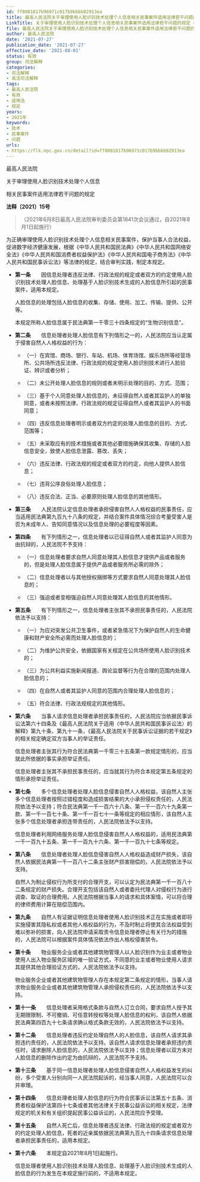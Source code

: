 ```yaml
---
id: ff8081817b96971c017b9bbbb82913ea
title: 最高人民法院关于审理使用人脸识别技术处理个人信息相关民事案件适用法律若干问题的规定
LinkTitle: 关于审理使用人脸识别技术处理个人信息相关民事案件适用法律若干问题的规定（2021）
file: 最高人民法院关于审理使用人脸识别技术处理个人信息相关民事案件适用法律若干问题的规定_20210727_ff8081817b96971c017b9bbbb82913ea.docx
author: 最高人民法院
date: '2021-07-27'
publication_date: '2021-07-27'
effective_date: '2021-08-01'
status: 有效
group: 司法解释
categories:
- 司法解释
- 高法司法解释
tags:
- 最高人民法院
- 有效
- 适用法
- 规定
years:
- 2021年
keywords:
- 技术
- 民事案件
- 问题
urls:
- https://flk.npc.gov.cn/detail?id=ff8081817b96971c017b9bbbb82913ea
---
```


最高人民法院

关于审理使用人脸识别技术处理个人信息

相关民事案件适用法律若干问题的规定

**法释〔2021〕15号**

> （2021年6月8日最高人民法院审判委员会第1841次会议通过，自2021年8月1日起施行）

为正确审理使用人脸识别技术处理个人信息相关民事案件，保护当事人合法权益，促进数字经济健康发展，根据《中华人民共和国民法典》《中华人民共和国网络安全法》《中华人民共和国消费者权益保护法》《中华人民共和国电子商务法》《中华人民共和国民事诉讼法》等法律的规定，结合审判实践，制定本规定。

- **第一条**　　因信息处理者违反法律、行政法规的规定或者双方的约定使用人脸识别技术处理人脸信息、处理基于人脸识别技术生成的人脸信息所引起的民事案件，适用本规定。

  人脸信息的处理包括人脸信息的收集、存储、使用、加工、传输、提供、公开等。

  本规定所称人脸信息属于民法典第一千零三十四条规定的“生物识别信息”。

- **第二条**　　信息处理者处理人脸信息有下列情形之一的，人民法院应当认定属于侵害自然人人格权益的行为：

  - （一）在宾馆、商场、银行、车站、机场、体育场馆、娱乐场所等经营场所、公共场所违反法律、行政法规的规定使用人脸识别技术进行人脸验证、辨识或者分析；

  - （二）未公开处理人脸信息的规则或者未明示处理的目的、方式、范围；

  - （三）基于个人同意处理人脸信息的，未征得自然人或者其监护人的单独同意，或者未按照法律、行政法规的规定征得自然人或者其监护人的书面同意；

  - （四）违反信息处理者明示或者双方约定的处理人脸信息的目的、方式、范围等；

  - （五）未采取应有的技术措施或者其他必要措施确保其收集、存储的人脸信息安全，致使人脸信息泄露、篡改、丢失；

  - （六）违反法律、行政法规的规定或者双方的约定，向他人提供人脸信息；

  - （七）违背公序良俗处理人脸信息；

  - （八）违反合法、正当、必要原则处理人脸信息的其他情形。

- **第三条**　　人民法院认定信息处理者承担侵害自然人人格权益的民事责任，应当适用民法典第九百九十八条的规定，并结合案件具体情况综合考量受害人是否为未成年人、告知同意情况以及信息处理的必要程度等因素。

- **第四条**　　有下列情形之一，信息处理者以已征得自然人或者其监护人同意为由抗辩的，人民法院不予支持：

  - （一）信息处理者要求自然人同意处理其人脸信息才提供产品或者服务的，但是处理人脸信息属于提供产品或者服务所必需的除外；

  - （二）信息处理者以与其他授权捆绑等方式要求自然人同意处理其人脸信息的；

  - （三）强迫或者变相强迫自然人同意处理其人脸信息的其他情形。

- **第五条**　　有下列情形之一，信息处理者主张其不承担民事责任的，人民法院依法予以支持：

  - （一）为应对突发公共卫生事件，或者紧急情况下为保护自然人的生命健康和财产安全所必需而处理人脸信息的；

  - （二）为维护公共安全，依据国家有关规定在公共场所使用人脸识别技术的；

  - （三）为公共利益实施新闻报道、舆论监督等行为在合理的范围内处理人脸信息的；

  - （四）在自然人或者其监护人同意的范围内合理处理人脸信息的；

  - （五）符合法律、行政法规规定的其他情形。

- **第六条**　　当事人请求信息处理者承担民事责任的，人民法院应当依据民事诉讼法第六十四条及《最高人民法院关于适用〈中华人民共和国民事诉讼法〉的解释》第九十条、第九十一条，《最高人民法院关于民事诉讼证据的若干规定》的相关规定确定双方当事人的举证责任。

  信息处理者主张其行为符合民法典第一千零三十五条第一款规定情形的，应当就此所依据的事实承担举证责任。

  信息处理者主张其不承担民事责任的，应当就其行为符合本规定第五条规定的情形承担举证责任。

- **第七条**　　多个信息处理者处理人脸信息侵害自然人人格权益，该自然人主张多个信息处理者按照过错程度和造成损害结果的大小承担侵权责任的，人民法院依法予以支持；符合民法典第一千一百六十八条、第一千一百六十九条第一款、第一千一百七十条、第一千一百七十一条等规定的相应情形，该自然人主张多个信息处理者承担连带责任的，人民法院依法予以支持。

  信息处理者利用网络服务处理人脸信息侵害自然人人格权益的，适用民法典第一千一百九十五条、第一千一百九十六条、第一千一百九十七条等规定。

- **第八条**　　信息处理者处理人脸信息侵害自然人人格权益造成财产损失，该自然人依据民法典第一千一百八十二条主张财产损害赔偿的，人民法院依法予以支持。

  自然人为制止侵权行为所支付的合理开支，可以认定为民法典第一千一百八十二条规定的财产损失。合理开支包括该自然人或者委托代理人对侵权行为进行调查、取证的合理费用。人民法院根据当事人的请求和具体案情，可以将合理的律师费用计算在赔偿范围内。

- **第九条**　　自然人有证据证明信息处理者使用人脸识别技术正在实施或者即将实施侵害其隐私权或者其他人格权益的行为，不及时制止将使其合法权益受到难以弥补的损害，向人民法院申请采取责令信息处理者停止有关行为的措施的，人民法院可以根据案件具体情况依法作出人格权侵害禁令。

- **第十条**　　物业服务企业或者其他建筑物管理人以人脸识别作为业主或者物业使用人出入物业服务区域的唯一验证方式，不同意的业主或者物业使用人请求其提供其他合理验证方式的，人民法院依法予以支持。

  物业服务企业或者其他建筑物管理人存在本规定第二条规定的情形，当事人请求物业服务企业或者其他建筑物管理人承担侵权责任的，人民法院依法予以支持。

- **第十一条**　　信息处理者采用格式条款与自然人订立合同，要求自然人授予其无期限限制、不可撤销、可任意转授权等处理人脸信息的权利，该自然人依据民法典第四百九十七条请求确认格式条款无效的，人民法院依法予以支持。

- **第十二条**　　信息处理者违反约定处理自然人的人脸信息，该自然人请求其承担违约责任的，人民法院依法予以支持。该自然人请求信息处理者承担违约责任时，请求删除人脸信息的，人民法院依法予以支持；信息处理者以双方未对人脸信息的删除作出约定为由抗辩的，人民法院不予支持。

- **第十三条**　　基于同一信息处理者处理人脸信息侵害自然人人格权益发生的纠纷，多个受害人分别向同一人民法院起诉的，经当事人同意，人民法院可以合并审理。

- **第十四条**　　信息处理者处理人脸信息的行为符合民事诉讼法第五十五条、消费者权益保护法第四十七条或者其他法律关于民事公益诉讼的相关规定，法律规定的机关和有关组织提起民事公益诉讼的，人民法院应予受理。

- **第十五条**　　自然人死亡后，信息处理者违反法律、行政法规的规定或者双方的约定处理人脸信息，死者的近亲属依据民法典第九百九十四条请求信息处理者承担民事责任的，适用本规定。

- **第十六条**　　本规定自2021年8月1日起施行。

  信息处理者使用人脸识别技术处理人脸信息、处理基于人脸识别技术生成的人脸信息的行为发生在本规定施行前的，不适用本规定。
